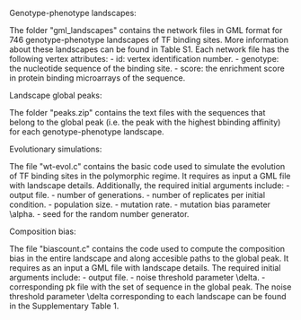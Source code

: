 Genotype-phenotype landscapes:

The folder "gml_landscapes" contains the network files in GML format for 746 genotype-phenotype landscapes of TF binding sites. More information about these landscapes can be found in Table S1. Each network file has the following vertex attributes: - id: vertex identification number. - genotype: the nucleotide sequence of the binding site. - score: the enrichment score in protein binding microarrays of the sequence.

Landscape global peaks:

The folder "peaks.zip" contains the text files with the sequences that belong to the global peak (i.e. the peak with the highest bbinding affinity) for each genotype-phenotype landscape.

Evolutionary simulations:

The file "wt-evol.c" contains the basic code used to simulate the evolution of TF binding sites in the polymorphic regime. It requires as input a GML file with landscape details. Additionally, the required initial arguments include: - output file. - number of generations. - number of replicates per initial condition. - population size. - mutation rate. - mutation bias parameter \alpha. - seed for the random number generator.

Composition bias:

The file "biascount.c" contains the code used to compute the composition bias in the entire landscape and along accesible paths to the global peak. It requires as an input a GML file with landscape details. The required initial arguments include: - output file. - noise threshold parameter \delta. - corresponding pk file with the set of sequence in the global peak. The noise threshold parameter \delta corresponding to each landscape can be found in the Supplementary Table 1.
